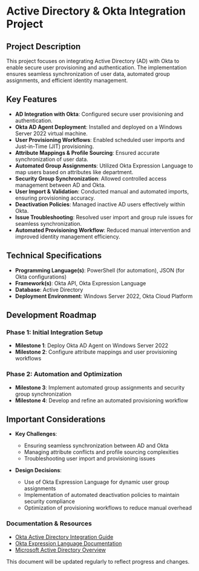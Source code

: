 # Active Directory & Okta Integration Project

## Project Description
This project focuses on integrating Active Directory (AD) with Okta to enable secure user provisioning and authentication. The implementation ensures seamless synchronization of user data, automated group assignments, and efficient identity management.

## Key Features
- **AD Integration with Okta**: Configured secure user provisioning and authentication.
- **Okta AD Agent Deployment**: Installed and deployed on a Windows Server 2022 virtual machine.
- **User Provisioning Workflows**: Enabled scheduled user imports and Just-in-Time (JIT) provisioning.
- **Attribute Mappings & Profile Sourcing**: Ensured accurate synchronization of user data.
- **Automated Group Assignments**: Utilized Okta Expression Language to map users based on attributes like department.
- **Security Group Synchronization**: Allowed controlled access management between AD and Okta.
- **User Import & Validation**: Conducted manual and automated imports, ensuring provisioning accuracy.
- **Deactivation Policies**: Managed inactive AD users effectively within Okta.
- **Issue Troubleshooting**: Resolved user import and group rule issues for seamless synchronization.
- **Automated Provisioning Workflow**: Reduced manual intervention and improved identity management efficiency.

## Technical Specifications
- **Programming Language(s)**: PowerShell (for automation), JSON (for Okta configurations)
- **Framework(s)**: Okta API, Okta Expression Language
- **Database**: Active Directory
- **Deployment Environment**: Windows Server 2022, Okta Cloud Platform

## Development Roadmap
### Phase 1: Initial Integration Setup
- **Milestone 1**: Deploy Okta AD Agent on Windows Server 2022
- **Milestone 2**: Configure attribute mappings and user provisioning workflows

### Phase 2: Automation and Optimization
- **Milestone 3**: Implement automated group assignments and security group synchronization
- **Milestone 4**: Develop and refine an automated provisioning workflow

## Important Considerations
- **Key Challenges**:
  - Ensuring seamless synchronization between AD and Okta
  - Managing attribute conflicts and profile sourcing complexities
  - Troubleshooting user import and provisioning issues

- **Design Decisions**:
  - Use of Okta Expression Language for dynamic user group assignments
  - Implementation of automated deactivation policies to maintain security compliance
  - Optimization of provisioning workflows to reduce manual overhead

### Documentation & Resources
- [Okta Active Directory Integration Guide](https://help.okta.com/en/prod/Content/Topics/Directory/ad-overview.htm)
- [Okta Expression Language Documentation](https://developer.okta.com/docs/reference/okta-expression-language/)
- [Microsoft Active Directory Overview](https://docs.microsoft.com/en-us/windows-server/identity/active-directory-domain-services)

This document will be updated regularly to reflect progress and changes.

